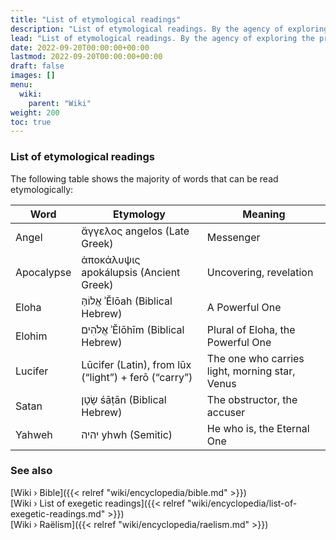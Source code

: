 ```yaml
---
title: "List of etymological readings"
description: "List of etymological readings. By the agency of exploring the premises put forward by Wheel of Heaven, there are a number of religious, mythological or traditional notions that can be read etymologically. This list is going to catalogue to the majority of these notions." 
lead: "List of etymological readings. By the agency of exploring the premises put forward by Wheel of Heaven, there are a number of religious, mythological or traditional notions that can be read etymologically. This list is going to catalogue to the majority of these notions." 
date: 2022-09-20T00:00:00+00:00
lastmod: 2022-09-20T00:00:00+00:00
draft: false
images: []
menu:
  wiki:
    parent: "Wiki"
weight: 200
toc: true
---
```


### List of etymological readings

The following table shows the majority of words that can be read etymologically:

| Word                  | Etymology                                               | Meaning                                        |
|-----------------------|---------------------------------------------------------|------------------------------------------------|
| Angel                 | ἄγγελος angelos (Late Greek)                            | Messenger                                      |
| Apocalypse            | ἀποκάλυψις apokálupsis (Ancient Greek)                  | Uncovering, revelation                         |
| Eloha                 | אֱלוֹהַּ ʾĔlōah (Biblical Hebrew)                           | A Powerful One                                 |
| Elohim                | אֱלֹהִים ʾĔlōhīm (Biblical Hebrew)                         | Plural of Eloha, the Powerful One              |
| Lucifer               | Lūcifer (Latin), from lūx (“light”) + ferō (“carry”)    | The one who carries light, morning star, Venus |
| Satan                 | שָׂטָן śāṭān (Biblical Hebrew)                             | The obstructor, the accuser                    |
| Yahweh                | יהיה yhwh (Semitic)                                     | He who is, the Eternal One                     |

### See also

[Wiki › Bible]({{< relref "wiki/encyclopedia/bible.md" >}})</br>
[Wiki › List of exegetic readings]({{< relref "wiki/encyclopedia/list-of-exegetic-readings.md" >}})</br>
[Wiki › Raëlism]({{< relref "wiki/encyclopedia/raelism.md" >}})</br>
